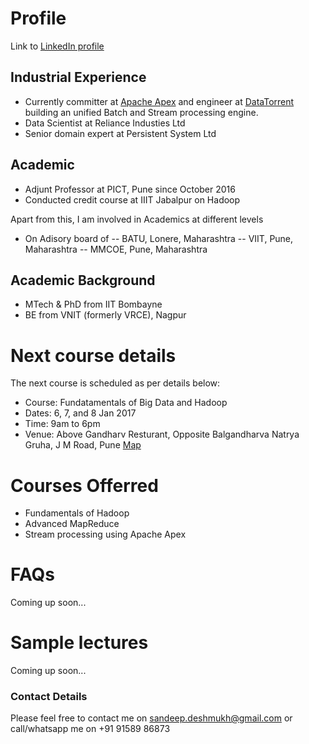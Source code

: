 # Profile

Link to [LinkedIn profile](https://in.linkedin.com/in/sandeep-deshmukh-phd-864b461)

## Industrial Experience
- Currently committer at [Apache Apex](apex.apache.org) and engineer at [DataTorrent](www.datatorrent.com) building an unified Batch and Stream processing engine. 
- Data Scientist at Reliance Industies Ltd
- Senior domain expert at Persistent System Ltd

## Academic
- Adjunt Professor at PICT, Pune since October 2016
- Conducted credit course at IIIT Jabalpur on Hadoop

Apart from this, I am involved in Academics at different levels
- On Adisory board of
  -- BATU, Lonere, Maharashtra
  -- VIIT, Pune, Maharashtra
  -- MMCOE, Pune, Maharashtra

## Academic Background
- MTech & PhD from IIT Bombayne
- BE from VNIT (formerly VRCE), Nagpur

# Next course details
The next course is scheduled as per details below:

- Course: Fundatamentals of Big Data and Hadoop
- Dates: 6, 7, and 8 Jan 2017
- Time: 9am to 6pm
- Venue: Above Gandharv Resturant, Opposite Balgandharva Natrya Gruha, J M Road, Pune [Map](https://www.justdial.com/Pune/Knowledge-Port-AG-Above-Gandharv-Resturant-Shivaji-Nagar/020PXX20-XX20-141028100104-I5S4_BZDET)


# Courses Offerred
- Fundamentals of Hadoop
- Advanced MapReduce
- Stream processing using Apache Apex

# FAQs
 Coming up soon...
 
# Sample lectures

Coming up soon...

### Contact Details

Please feel free to contact me on sandeep.deshmukh@gmail.com or call/whatsapp me on +91 91589 86873 
